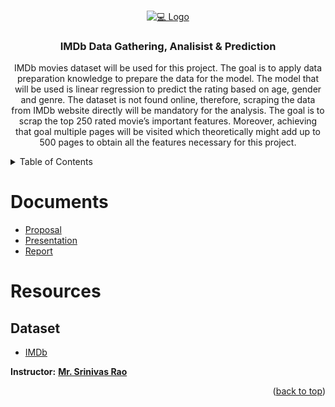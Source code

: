 


<!-- PROJECT LOGO -->
<br />
<p align="center">
  <a href="https://github.com/Ali-Altamimi/SDAIA_Regression">
    <img src="https://www.engineeringbigdata.com/wp-content/uploads/soccer-shootout-game-python-class-methods-objects-loops-functions.jpg" alt="💻 Logo">
  </a>

  <h3 align="center">IMDb Data Gathering, Analisist & Prediction</h3>

  <p align="center">
IMDb movies dataset will be used for this project. The goal is to apply data preparation knowledge to prepare the data for the model. The model that will be used is linear regression to predict the rating based on age, gender and genre. The dataset is not found online, therefore, scraping the data from IMDb website directly will be mandatory for the analysis. The goal is to scrap the top 250 rated movie’s important features. Moreover, achieving that goal multiple pages will be visited which theoretically might add up to 500 pages to obtain all the features necessary for this project.
  </p>
</p>

<!-- TABLE OF CONTENTS -->
<details>
  <summary>Table of Contents</summary>
  <ol>
    <li><a href="#Documents">Documents</a></li>
    <li>
      <a href="#Resources">Resources</a>
      <ul>
        <li><a href="#Dataset">Dataset</a></li>
      </ul>
    </li>
    </li>
  </ol>
</details>

# Documents
- [Proposal](./doc/Proposal.pdf)
- [Presentation](./doc/)
- [Report](./doc/)



# Resources
## Dataset
-  [IMDb]()

**Instructor:** [**Mr. Srinivas Rao**](https://www.linkedin.com/in/srinivas-rao-52068382/)

<p align="right">(<a href="#top">back to top</a>)</p>

